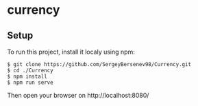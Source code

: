 # currency

## Setup

To run this project, install it localy using npm:

```shell
$ git clone https://github.com/SergeyBersenev98/Currency.git
$ cd ./Currency
$ npm install
$ npm run serve
```

Then open your browser on http://localhost:8080/
